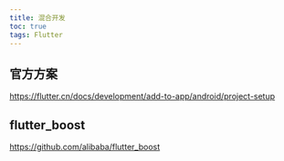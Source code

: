 ```yaml
---
title: 混合开发
toc: true
tags: Flutter
---
```


## 官方方案


https://flutter.cn/docs/development/add-to-app/android/project-setup

## flutter_boost


https://github.com/alibaba/flutter_boost
